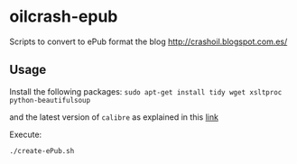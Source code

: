 oilcrash-epub
=============

Scripts to convert to ePub format the blog http://crashoil.blogspot.com.es/

Usage
-----

Install the following packages:
`sudo apt-get install tidy wget xsltproc python-beautifulsoup`

and the latest version of `calibre` as explained in this [link](http://calibre-ebook.com/download_linux)

Execute:

`./create-ePub.sh`
